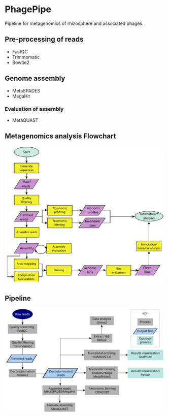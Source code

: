 # PhagePipe
Pipeline for metagenomics of rhizosphere and associated phages.

## Pre-processing of reads
- FastQC
- Trimmomatic
- Bowtie2

## Genome assembly
- MetaSPADES
- MegaHit

### Evaluation of assembly
- MetaQUAST

## Metagenomics analysis Flowchart
![Flowchart](figs/flowchart.png)

## Pipeline
![Pipeline](figs/pipeline.svg)
